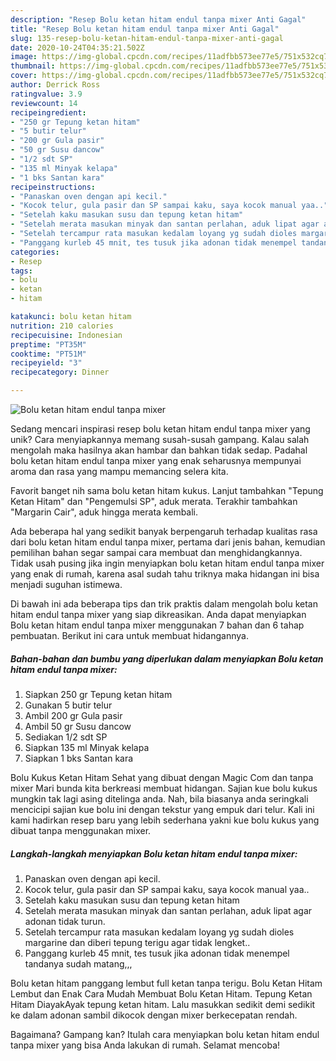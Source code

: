 ```yaml
---
description: "Resep Bolu ketan hitam endul tanpa mixer Anti Gagal"
title: "Resep Bolu ketan hitam endul tanpa mixer Anti Gagal"
slug: 135-resep-bolu-ketan-hitam-endul-tanpa-mixer-anti-gagal
date: 2020-10-24T04:35:21.502Z
image: https://img-global.cpcdn.com/recipes/11adfbb573ee77e5/751x532cq70/bolu-ketan-hitam-endul-tanpa-mixer-foto-resep-utama.jpg
thumbnail: https://img-global.cpcdn.com/recipes/11adfbb573ee77e5/751x532cq70/bolu-ketan-hitam-endul-tanpa-mixer-foto-resep-utama.jpg
cover: https://img-global.cpcdn.com/recipes/11adfbb573ee77e5/751x532cq70/bolu-ketan-hitam-endul-tanpa-mixer-foto-resep-utama.jpg
author: Derrick Ross
ratingvalue: 3.9
reviewcount: 14
recipeingredient:
- "250 gr Tepung ketan hitam"
- "5 butir telur"
- "200 gr Gula pasir"
- "50 gr Susu dancow"
- "1/2 sdt SP"
- "135 ml Minyak kelapa"
- "1 bks Santan kara"
recipeinstructions:
- "Panaskan oven dengan api kecil."
- "Kocok telur, gula pasir dan SP sampai kaku, saya kocok manual yaa.."
- "Setelah kaku masukan susu dan tepung ketan hitam"
- "Setelah merata masukan minyak dan santan perlahan, aduk lipat agar adonan tidak turun."
- "Setelah tercampur rata masukan kedalam loyang yg sudah dioles margarine dan diberi tepung terigu agar tidak lengket.."
- "Panggang kurleb 45 mnit, tes tusuk jika adonan tidak menempel tandanya sudah matang,,,"
categories:
- Resep
tags:
- bolu
- ketan
- hitam

katakunci: bolu ketan hitam 
nutrition: 210 calories
recipecuisine: Indonesian
preptime: "PT35M"
cooktime: "PT51M"
recipeyield: "3"
recipecategory: Dinner

---
```



![Bolu ketan hitam endul tanpa mixer](https://img-global.cpcdn.com/recipes/11adfbb573ee77e5/751x532cq70/bolu-ketan-hitam-endul-tanpa-mixer-foto-resep-utama.jpg)

Sedang mencari inspirasi resep bolu ketan hitam endul tanpa mixer yang unik? Cara menyiapkannya memang susah-susah gampang. Kalau salah mengolah maka hasilnya akan hambar dan bahkan tidak sedap. Padahal bolu ketan hitam endul tanpa mixer yang enak seharusnya mempunyai aroma dan rasa yang mampu memancing selera kita.

Favorit banget nih sama bolu ketan hitam kukus. Lanjut tambahkan &#34;Tepung Ketan Hitam&#34; dan &#34;Pengemulsi SP&#34;, aduk merata. Terakhir tambahkan &#34;Margarin Cair&#34;, aduk hingga merata kembali.

Ada beberapa hal yang sedikit banyak berpengaruh terhadap kualitas rasa dari bolu ketan hitam endul tanpa mixer, pertama dari jenis bahan, kemudian pemilihan bahan segar sampai cara membuat dan menghidangkannya. Tidak usah pusing jika ingin menyiapkan bolu ketan hitam endul tanpa mixer yang enak di rumah, karena asal sudah tahu triknya maka hidangan ini bisa menjadi suguhan istimewa.


Di bawah ini ada beberapa tips dan trik praktis dalam mengolah bolu ketan hitam endul tanpa mixer yang siap dikreasikan. Anda dapat menyiapkan Bolu ketan hitam endul tanpa mixer menggunakan 7 bahan dan 6 tahap pembuatan. Berikut ini cara untuk membuat hidangannya.

<!--inarticleads1-->

##### Bahan-bahan dan bumbu yang diperlukan dalam menyiapkan Bolu ketan hitam endul tanpa mixer:

1. Siapkan 250 gr Tepung ketan hitam
1. Gunakan 5 butir telur
1. Ambil 200 gr Gula pasir
1. Ambil 50 gr Susu dancow
1. Sediakan 1/2 sdt SP
1. Siapkan 135 ml Minyak kelapa
1. Siapkan 1 bks Santan kara


Bolu Kukus Ketan Hitam Sehat yang dibuat dengan Magic Com dan tanpa mixer Mari bunda kita berkreasi membuat hidangan. Sajian kue bolu kukus mungkin tak lagi asing ditelinga anda. Nah, bila biasanya anda seringkali mencicipi sajian kue bolu ini dengan tekstur yang empuk dari telur. Kali ini kami hadirkan resep baru yang lebih sederhana yakni kue bolu kukus yang dibuat tanpa menggunakan mixer. 

<!--inarticleads2-->

##### Langkah-langkah menyiapkan Bolu ketan hitam endul tanpa mixer:

1. Panaskan oven dengan api kecil.
1. Kocok telur, gula pasir dan SP sampai kaku, saya kocok manual yaa..
1. Setelah kaku masukan susu dan tepung ketan hitam
1. Setelah merata masukan minyak dan santan perlahan, aduk lipat agar adonan tidak turun.
1. Setelah tercampur rata masukan kedalam loyang yg sudah dioles margarine dan diberi tepung terigu agar tidak lengket..
1. Panggang kurleb 45 mnit, tes tusuk jika adonan tidak menempel tandanya sudah matang,,,


Bolu ketan hitam panggang lembut full ketan tanpa terigu. Bolu Ketan Hitam Lembut dan Enak Cara Mudah Membuat Bolu Ketan Hitam. Tepung Ketan Hitam DiayakAyak tepung ketan hitam. Lalu masukkan sedikit demi sedikit ke dalam adonan sambil dikocok dengan mixer berkecepatan rendah. 

Bagaimana? Gampang kan? Itulah cara menyiapkan bolu ketan hitam endul tanpa mixer yang bisa Anda lakukan di rumah. Selamat mencoba!
